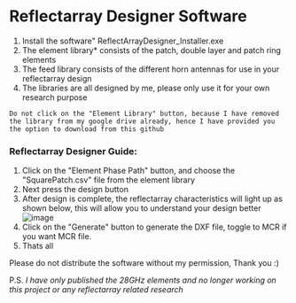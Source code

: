 # Reflectarray Designer Software

1. Install the software" ReflectArrayDesigner_Installer.exe
2. The element library* consists of the patch, double layer and patch ring elements
3. The feed library consists of the different horn antennas for use in your reflectarray design
4. The libraries are all designed by me, please only use it for your own research purpose

```
Do not click on the "Element Library" button, because I have removed the library from my google drive already, hence I have provided you the option to download from this github
```

### Reflectarray Designer Guide:
1. Click on the "Element Phase Path" button, and choose the "SquarePatch.csv" file from the element library
2. Next press the design button
3. After design is complete, the reflectarray characteristics will light up as shown below, this will allow you to understand your design better
![image](https://user-images.githubusercontent.com/33597628/175242946-2b3218e3-1d43-4c54-a0fc-383b5cb9e6bd.png)
4. Click on the "Generate" button to generate the DXF file, toggle to MCR if you want MCR file.
5. Thats all



Please do not distribute the software without my permission, Thank you :)

P.S.
*I have only published the 28GHz elements and no longer working on this project or any reflectarray related research*

